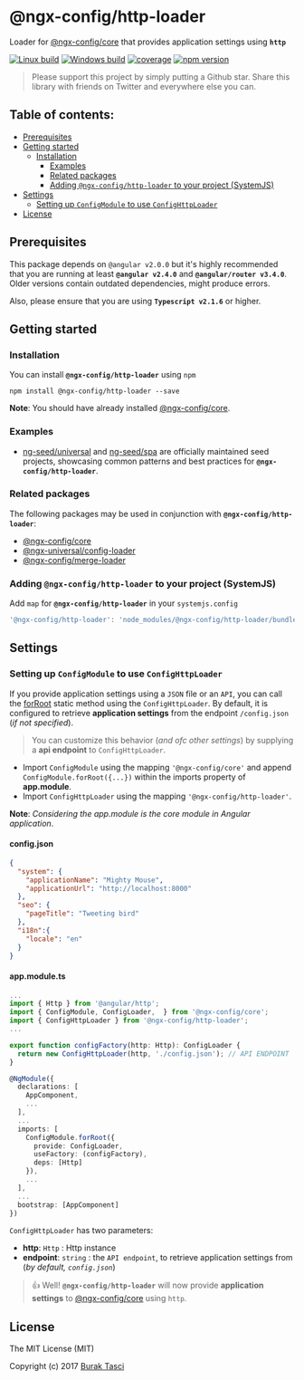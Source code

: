 # @ngx-config/http-loader
Loader for [@ngx-config/core] that provides application settings using **`http`**

[![Linux build](https://travis-ci.org/ngx-config/http-loader.svg?branch=master)](https://travis-ci.org/ngx-config/http-loader) [![Windows build](https://ci.appveyor.com/api/projects/status/github/ngx-config/http-loader?branch=master&svg=true)](https://ci.appveyor.com/project/ngx-config/http-loader) [![coverage](https://codecov.io/github/ngx-config/http-loader/coverage.svg?branch=master)](https://codecov.io/gh/ngx-config/http-loader) [![npm version](https://badge.fury.io/js/%40ngx-config%2Fhttp-loader.svg)](https://www.npmjs.com/package/@ngx-config/http-loader)

> Please support this project by simply putting a Github star. Share this library with friends on Twitter and everywhere else you can.

## Table of contents:
- [Prerequisites](#prerequisites)
- [Getting started](#getting-started)
  - [Installation](#installation)
	- [Examples](#examples)
	- [Related packages](#related-packages)
	- [Adding `@ngx-config/http-loader` to your project (SystemJS)](#adding-ngx-confighttp-loader-to-your-project-systemjs)
- [Settings](#settings)
	- [Setting up `ConfigModule` to use `ConfigHttpLoader`](#setting-up-configmodule-to-use-confighttploader)
- [License](#license)

## Prerequisites
This package depends on `@angular v2.0.0` but it's highly recommended that you are running at least **`@angular v2.4.0`** and **`@angular/router v3.4.0`**. Older versions contain outdated dependencies, might produce errors.

Also, please ensure that you are using **`Typescript v2.1.6`** or higher.

## Getting started
### Installation
You can install **`@ngx-config/http-loader`** using `npm`
```
npm install @ngx-config/http-loader --save
```

**Note**: You should have already installed [@ngx-config/core].

### Examples
- [ng-seed/universal] and [ng-seed/spa] are officially maintained seed projects, showcasing common patterns and best practices for **`@ngx-config/http-loader`**.

### Related packages
The following packages may be used in conjunction with **`@ngx-config/http-loader`**:
- [@ngx-config/core]
- [@ngx-universal/config-loader]
- [@ngx-config/merge-loader]

### Adding `@ngx-config/http-loader` to your project (SystemJS)
Add `map` for **`@ngx-config/http-loader`** in your `systemjs.config`
```javascript
'@ngx-config/http-loader': 'node_modules/@ngx-config/http-loader/bundles/http-loader.umd.min.js'
```

## Settings
### Setting up `ConfigModule` to use `ConfigHttpLoader`
If you provide application settings using a `JSON` file or an `API`, you can call the [forRoot] static method using the `ConfigHttpLoader`. By default, it is configured to retrieve **application settings** from the endpoint `/config.json` (*if not specified*).

> You can customize this behavior (*and ofc other settings*) by supplying a **api endpoint** to `ConfigHttpLoader`.

- Import `ConfigModule` using the mapping `'@ngx-config/core'` and append `ConfigModule.forRoot({...})` within the imports property of **app.module**.
- Import `ConfigHttpLoader` using the mapping `'@ngx-config/http-loader'`.

**Note**: *Considering the app.module is the core module in Angular application*.

#### config.json
```json
{
  "system": {
    "applicationName": "Mighty Mouse",
    "applicationUrl": "http://localhost:8000"
  },
  "seo": {
    "pageTitle": "Tweeting bird"
  },
  "i18n":{
    "locale": "en"
  }
}
```

#### app.module.ts
```TypeScript
...
import { Http } from '@angular/http';
import { ConfigModule, ConfigLoader,  } from '@ngx-config/core';
import { ConfigHttpLoader } from '@ngx-config/http-loader';
...

export function configFactory(http: Http): ConfigLoader {
  return new ConfigHttpLoader(http, './config.json'); // API ENDPOINT
}

@NgModule({
  declarations: [
    AppComponent,
    ...
  ],
  ...
  imports: [
    ConfigModule.forRoot({
      provide: ConfigLoader,
      useFactory: (configFactory),
      deps: [Http]
    }),
    ...
  ],
  ...
  bootstrap: [AppComponent]
})
```

`ConfigHttpLoader` has two parameters:
- **http**: `Http` : Http instance
- **endpoint**: `string` : the `API endpoint`, to retrieve application settings from (*by default, `config.json`*)

> :+1: Well! **`@ngx-config/http-loader`** will now provide **application settings** to [@ngx-config/core] using `http`.

## License
The MIT License (MIT)

Copyright (c) 2017 [Burak Tasci]

[@ngx-config/core]: https://github.com/ngx-config/core
[ng-seed/universal]: https://github.com/ng-seed/universal
[ng-seed/spa]: https://github.com/ng-seed/spa
[@ngx-universal/config-loader]: https://github.com/ngx-universal/config-loader
[@ngx-config/merge-loader]: https://github.com/ngx-config/merge-loader
[forRoot]: https://angular.io/docs/ts/latest/guide/ngmodule.html#!#core-for-root
[Burak Tasci]: https://github.com/fulls1z3
